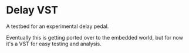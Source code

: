 # Delay VST

A testbed for an experimental delay pedal.

Eventually this is getting ported over to the embedded world, but for now it's a VST for easy testing and analysis.
